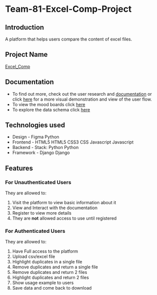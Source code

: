# Team-81-Excel-Comp-Project

## Introduction
A platform that helps users compare the content of excel files.

## Project Name


[Excel_Comp](https://zuri-training.github.io/Team-Mandrillw-2/src)

## Documentation

- To find out more, check out the user research and [documentation](https://docs.google.com/document/d/167L2Gr0WqPN1CxeItw4Dtt5RJrUHThQhzYnwR8fOZL4/edit?usp=sharing) or click [here](https://www.figma.com/file/Vvn2EkSB7muF7xIkZR8sco/Untitled?node-id=0%3A108&t=HyAF89q6UFqSeDv2-0) for a more visual demonstration and view of the user flow.
- To view the mood boards click [here](https://www.figma.com/file/98h7suM7wfURAnfceLHGhP/Moodboards?node-id=0%3A1&t=XU2oA9btKkVKzH67-1)
- To explore the data schema click [here](https://drawsql.app/teams/biscode/diagrams/zuri-data-schema)

## Technologies used
- Design - Figma Python
- Frontend - HTML5 HTML5 CSS3 CSS Javascript Javascript
- Backend - Stack: Python Python
- Framework - Django Django

## Features

### For **Unauthenticated** Users
They are allowed to:

1. Visit the platform to view basic information about it
2. View and Interact with the documentation
3. Register to view more details
4. They are **not** allowed access to use until registered

### For **Authenticated** Users
They are allowed to:
1. Have Full access to the platform
2. Upload csv/excel file
4. Highlight duplicates in a single file
5. Remove duplicates and return a single file
6. Remove duplicates and return 2 files
7. Highlight duplicates and return 2 files
8. Show usage example to users
9. Save data and come back to download
